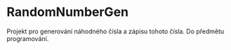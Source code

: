# RandomNumberGen
Projekt pro generování náhodného čísla a zápisu tohoto čísla. Do předmětu programování.
